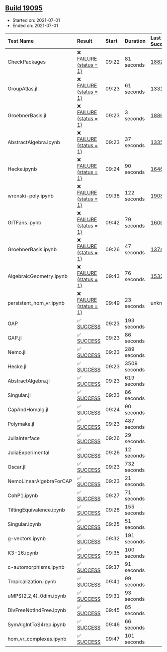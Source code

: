 ## [Build 19095](https://oscarci.mathematik.uni-kl.de/job/oscar/19095/)

* Started on: 2021-07-01
* Ended on: 2021-07-01

| Test Name    | Result | Start | Duration | Last Success | First Failure |
|:-------------|:-------|:------|:---------|:-------------|:--------------|
| CheckPackages | ❌ [FAILURE (status = 1)](https://oscarci.mathematik.uni-kl.de/job/oscar/19095/artifact/logs/build-19095/CheckPackages.log) | 09:22 | 81 seconds | [18822](https://oscarci.mathematik.uni-kl.de/job/oscar/18822/) | [18823](https://oscarci.mathematik.uni-kl.de/job/oscar/18823/) |
| GroupAtlas.jl | ❌ [FAILURE (status = 1)](https://oscarci.mathematik.uni-kl.de/job/oscar/19095/artifact/logs/build-19095/GroupAtlas.jl.log) | 09:23 | 61 seconds | [13311](https://oscarci.mathematik.uni-kl.de/job/oscar/13311/) | [13312](https://oscarci.mathematik.uni-kl.de/job/oscar/13312/) |
| GroebnerBasis.jl | ❌ [FAILURE (status = 1)](https://oscarci.mathematik.uni-kl.de/job/oscar/19095/artifact/logs/build-19095/GroebnerBasis.jl.log) | 09:23 | 3 seconds | [18864](https://oscarci.mathematik.uni-kl.de/job/oscar/18864/) | [18865](https://oscarci.mathematik.uni-kl.de/job/oscar/18865/) |
| AbstractAlgebra.ipynb | ❌ [FAILURE (status = 1)](https://oscarci.mathematik.uni-kl.de/job/oscar/19095/artifact/logs/build-19095/AbstractAlgebra.ipynb.log) | 09:23 | 37 seconds | [13355](https://oscarci.mathematik.uni-kl.de/job/oscar/13355/) | [13356](https://oscarci.mathematik.uni-kl.de/job/oscar/13356/) |
| Hecke.ipynb | ❌ [FAILURE (status = 1)](https://oscarci.mathematik.uni-kl.de/job/oscar/19095/artifact/logs/build-19095/Hecke.ipynb.log) | 09:24 | 90 seconds | [16463](https://oscarci.mathematik.uni-kl.de/job/oscar/16463/) | [16464](https://oscarci.mathematik.uni-kl.de/job/oscar/16464/) |
| wronski-poly.ipynb | ❌ [FAILURE (status = 1)](https://oscarci.mathematik.uni-kl.de/job/oscar/19095/artifact/logs/build-19095/wronski-poly.ipynb.log) | 09:38 | 122 seconds | [19088](https://oscarci.mathematik.uni-kl.de/job/oscar/19088/) | [19089](https://oscarci.mathematik.uni-kl.de/job/oscar/19089/) |
| GITFans.ipynb | ❌ [FAILURE (status = 1)](https://oscarci.mathematik.uni-kl.de/job/oscar/19095/artifact/logs/build-19095/GITFans.ipynb.log) | 09:42 | 79 seconds | [16068](https://oscarci.mathematik.uni-kl.de/job/oscar/16068/) | [16069](https://oscarci.mathematik.uni-kl.de/job/oscar/16069/) |
| GroebnerBasis.ipynb | ❌ [FAILURE (status = 1)](https://oscarci.mathematik.uni-kl.de/job/oscar/19095/artifact/logs/build-19095/GroebnerBasis.ipynb.log) | 09:26 | 47 seconds | [13748](https://oscarci.mathematik.uni-kl.de/job/oscar/13748/) | [13749](https://oscarci.mathematik.uni-kl.de/job/oscar/13749/) |
| AlgebraicGeometry.ipynb | ❌ [FAILURE (status = 1)](https://oscarci.mathematik.uni-kl.de/job/oscar/19095/artifact/logs/build-19095/AlgebraicGeometry.ipynb.log) | 09:43 | 76 seconds | [15322](https://oscarci.mathematik.uni-kl.de/job/oscar/15322/) | [15323](https://oscarci.mathematik.uni-kl.de/job/oscar/15323/) |
| persistent_hom_vr.ipynb | ❌ [FAILURE (status = 1)](https://oscarci.mathematik.uni-kl.de/job/oscar/19095/artifact/logs/build-19095/persistent_hom_vr.ipynb.log) | 09:49 | 23 seconds | unknown | unknown |
| GAP | ✅ [SUCCESS](https://oscarci.mathematik.uni-kl.de/job/oscar/19095/artifact/logs/build-19095/GAP.log) | 09:23 | 193 seconds |  |  |
| GAP.jl | ✅ [SUCCESS](https://oscarci.mathematik.uni-kl.de/job/oscar/19095/artifact/logs/build-19095/GAP.jl.log) | 09:23 | 86 seconds |  |  |
| Nemo.jl | ✅ [SUCCESS](https://oscarci.mathematik.uni-kl.de/job/oscar/19095/artifact/logs/build-19095/Nemo.jl.log) | 09:23 | 289 seconds |  |  |
| Hecke.jl | ✅ [SUCCESS](https://oscarci.mathematik.uni-kl.de/job/oscar/19095/artifact/logs/build-19095/Hecke.jl.log) | 09:23 | 3509 seconds |  |  |
| AbstractAlgebra.jl | ✅ [SUCCESS](https://oscarci.mathematik.uni-kl.de/job/oscar/19095/artifact/logs/build-19095/AbstractAlgebra.jl.log) | 09:23 | 619 seconds |  |  |
| Singular.jl | ✅ [SUCCESS](https://oscarci.mathematik.uni-kl.de/job/oscar/19095/artifact/logs/build-19095/Singular.jl.log) | 09:23 | 86 seconds |  |  |
| CapAndHomalg.jl | ✅ [SUCCESS](https://oscarci.mathematik.uni-kl.de/job/oscar/19095/artifact/logs/build-19095/CapAndHomalg.jl.log) | 09:24 | 90 seconds |  |  |
| Polymake.jl | ✅ [SUCCESS](https://oscarci.mathematik.uni-kl.de/job/oscar/19095/artifact/logs/build-19095/Polymake.jl.log) | 09:23 | 487 seconds |  |  |
| JuliaInterface | ✅ [SUCCESS](https://oscarci.mathematik.uni-kl.de/job/oscar/19095/artifact/logs/build-19095/JuliaInterface.log) | 09:26 | 29 seconds |  |  |
| JuliaExperimental | ✅ [SUCCESS](https://oscarci.mathematik.uni-kl.de/job/oscar/19095/artifact/logs/build-19095/JuliaExperimental.log) | 09:26 | 12 seconds |  |  |
| Oscar.jl | ✅ [SUCCESS](https://oscarci.mathematik.uni-kl.de/job/oscar/19095/artifact/logs/build-19095/Oscar.jl.log) | 09:23 | 732 seconds |  |  |
| NemoLinearAlgebraForCAP | ✅ [SUCCESS](https://oscarci.mathematik.uni-kl.de/job/oscar/19095/artifact/logs/build-19095/NemoLinearAlgebraForCAP.log) | 09:23 | 21 seconds |  |  |
| CohP1.ipynb | ✅ [SUCCESS](https://oscarci.mathematik.uni-kl.de/job/oscar/19095/artifact/logs/build-19095/CohP1.ipynb.log) | 09:27 | 71 seconds |  |  |
| TiltingEquivalence.ipynb | ✅ [SUCCESS](https://oscarci.mathematik.uni-kl.de/job/oscar/19095/artifact/logs/build-19095/TiltingEquivalence.ipynb.log) | 09:28 | 155 seconds |  |  |
| Singular.ipynb | ✅ [SUCCESS](https://oscarci.mathematik.uni-kl.de/job/oscar/19095/artifact/logs/build-19095/Singular.ipynb.log) | 09:25 | 51 seconds |  |  |
| g-vectors.ipynb | ✅ [SUCCESS](https://oscarci.mathematik.uni-kl.de/job/oscar/19095/artifact/logs/build-19095/g-vectors.ipynb.log) | 09:32 | 191 seconds |  |  |
| K3-16.ipynb | ✅ [SUCCESS](https://oscarci.mathematik.uni-kl.de/job/oscar/19095/artifact/logs/build-19095/K3-16.ipynb.log) | 09:35 | 100 seconds |  |  |
| c-automorphisms.ipynb | ✅ [SUCCESS](https://oscarci.mathematik.uni-kl.de/job/oscar/19095/artifact/logs/build-19095/c-automorphisms.ipynb.log) | 09:37 | 91 seconds |  |  |
| Tropicalization.ipynb | ✅ [SUCCESS](https://oscarci.mathematik.uni-kl.de/job/oscar/19095/artifact/logs/build-19095/Tropicalization.ipynb.log) | 09:41 | 99 seconds |  |  |
| uMPS(2,2,4)_0dim.ipynb | ✅ [SUCCESS](https://oscarci.mathematik.uni-kl.de/job/oscar/19095/artifact/logs/build-19095/uMPS-2-2-4-_0dim.ipynb.log) | 09:31 | 93 seconds |  |  |
| DivFreeNotIndFree.ipynb | ✅ [SUCCESS](https://oscarci.mathematik.uni-kl.de/job/oscar/19095/artifact/logs/build-19095/DivFreeNotIndFree.ipynb.log) | 09:45 | 85 seconds |  |  |
| SymAlgIntToS4rep.ipynb | ✅ [SUCCESS](https://oscarci.mathematik.uni-kl.de/job/oscar/19095/artifact/logs/build-19095/SymAlgIntToS4rep.ipynb.log) | 09:46 | 66 seconds |  |  |
| hom_vr_complexes.ipynb | ✅ [SUCCESS](https://oscarci.mathematik.uni-kl.de/job/oscar/19095/artifact/logs/build-19095/hom_vr_complexes.ipynb.log) | 09:47 | 101 seconds |  |  |
